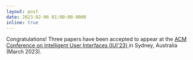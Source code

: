 ```yaml
---
layout: post
date: 2023-02-06 01:00:00-0000
inline: true
---
```


Congratulations! Three papers have been
  accepted to appear at the <a href="https://iui.acm.org/2023/">
     ACM Conference on Intelligent User Interfaces (IUI'23)
    </a> in Sydney, Australia (March 2023).
